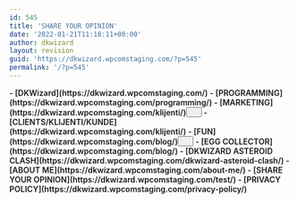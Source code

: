 ```yaml
---
id: 545
title: 'SHARE YOUR OPINION'
date: '2022-01-21T11:18:11+00:00'
author: dkwizard
layout: revision
guid: 'https://dkwizard.wpcomstaging.com/?p=545'
permalink: '/?p=545'
---
```


<nav aria-label="Navigation 7 2" class="wp-container-275 has-text-color has-foreground-color wp-block-navigation" style="font-style:normal; font-weight:600;">- [<span class="wp-block-navigation-item__label">DKWizard</span>](https://dkwizard.wpcomstaging.com/)
- [<span class="wp-block-navigation-item__label">PROGRAMMING</span>](https://dkwizard.wpcomstaging.com/programming/)
- [MARKETING](https://dkwizard.wpcomstaging.com/klijenti/)<button aria-expanded="false" aria-label="MARKETING submenu" class="wp-block-navigation__submenu-icon wp-block-navigation-submenu__toggle"><svg aria-hidden="true" fill="none" focusable="false" height="12" viewbox="0 0 12 12" width="12" xmlns="http://www.w3.org/2000/svg"><path d="M1.50002 4L6.00002 8L10.5 4" stroke-width="1.5"></path></svg></button>
    - [<span class="wp-block-navigation-item__label">CLIENTS/KLIJENTI/KUNDE</span>](https://dkwizard.wpcomstaging.com/klijenti/)
- [FUN](https://dkwizard.wpcomstaging.com/blog/)<button aria-expanded="false" aria-label="FUN submenu" class="wp-block-navigation__submenu-icon wp-block-navigation-submenu__toggle"><svg aria-hidden="true" fill="none" focusable="false" height="12" viewbox="0 0 12 12" width="12" xmlns="http://www.w3.org/2000/svg"><path d="M1.50002 4L6.00002 8L10.5 4" stroke-width="1.5"></path></svg></button>
    - [<span class="wp-block-navigation-item__label">EGG COLLECTOR</span>](https://dkwizard.wpcomstaging.com/blog/)
    - [<span class="wp-block-navigation-item__label">DKWIZARD ASTEROID CLASH</span>](https://dkwizard.wpcomstaging.com/dkwizard-asteroid-clash/)
- [<span class="wp-block-navigation-item__label">ABOUT ME</span>](https://dkwizard.wpcomstaging.com/about-me/)
- [<span class="wp-block-navigation-item__label">SHARE YOUR OPINION</span>](https://dkwizard.wpcomstaging.com/test/)
- [<span class="wp-block-navigation-item__label">PRIVACY POLICY</span>](https://dkwizard.wpcomstaging.com/privacy-policy/)

</nav><div class="align crowdsignal-poll-wrapper" data-crowdsignal-poll="{"pollId":"9cd76486-0e97-46ef-8f64-81c4b4f339bb","question":"How do you like my page?","answers":[{"text":"Great","answerId":"63b13cc9-6903-4bf3-8815-370f1fcff2f1"},{"text":"Not bad","answerId":"aec0411c-8987-45d5-b091-67ebc7e3b722"},{"text":"Needs improvement","answerId":"33933da6-5b42-450e-9f0b-9e6ee21f5661"}],"confirmMessageType":"custom-text","customConfirmMessage":"Thank you for sharing your opinion!","backgroundColor":"#00a31c","borderColor":"#272323","fontFamily":"arial","isMultipleChoice":false,"note":"","submitButtonLabel":"Submit","borderWidth":2,"borderRadius":0,"hasBoxShadow":false,"hasOneResponsePerComputer":false,"randomizeAnswers":false,"width":100,"pollStatus":"open","closedPollState":"show-results","hideBranding":false,"buttonAlignment":"list","apiPollData":[""]}"></div>